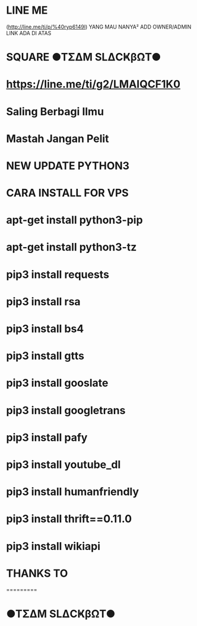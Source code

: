 # LINE ME
(http://line.me/ti/p/%40ryp6149l)
YANG MAU NANYA² ADD OWNER/ADMIN
LINK ADA DI ATAS

# SQUARE ●TΣΔM SLΔCҜβΩT●
# https://line.me/ti/g2/LMAIQCF1K0
# Saling Berbagi Ilmu
# Mastah Jangan Pelit


# NEW UPDATE PYTHON3
# CARA INSTALL FOR VPS

# apt-get install python3-pip
# apt-get install python3-tz
# pip3 install requests
# pip3 install rsa 
# pip3 install bs4 
# pip3 install gtts 
# pip3 install gooslate
# pip3 install googletrans 
# pip3 install pafy 
# pip3 install youtube_dl 
# pip3 install humanfriendly
# pip3 install thrift==0.11.0
# pip3 install wikiapi

# THANKS TO
=========
# ●TΣΔM SLΔCҜβΩT●
